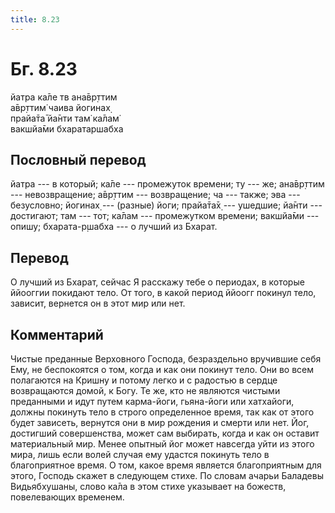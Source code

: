 ```yaml
---
title: 8.23
---
```


# Бг. 8.23
йатра ка̄ле тв ана̄вр̣ттим<br/>
а̄вр̣ттим̇ чаива йогинах̣<br/>
прайа̄та̄ йа̄нти там̇ ка̄лам̇<br/>
вакшйа̄ми бхаратаршабха
## Пословный перевод

йатра --- в который; ка̄ле --- промежуток времени; ту --- же; ана̄вр̣ттим
--- невозвращение; а̄вр̣ттим --- возвращение; ча --- также; эва ---
безусловно; йогинах̣ --- (разные) йоги; прайа̄та̄х̣ --- ушедшие; йа̄нти ---
достигают; там --- тот; ка̄лам --- промежутком времени; вакшйа̄ми ---
опишу; бхарата-р̣шабха --- о лучший из Бхарат.

## Перевод

О лучший из Бхарат, сейчас Я расскажу тебе о периодах, в которые
ййооггии покидают тело. От того, в какой период ййоогг покинул тело,
зависит, вернется он в этот мир или нет.

## Комментарий

Чистые преданные Верховного Господа, безраздельно вручившие себя Ему, не
беспокоятся о том, когда и как они покинут тело. Они во всем полагаются
на Кришну и потому легко и с радостью в сердце возвращаются домой, к
Богу. Те же, кто не являются чистыми преданными и идут путем карма-йоги,
гьяна-йоги или хатхайоги, должны покинуть тело в строго определенное
время, так как от этого будет зависеть, вернутся они в мир рождения и
смерти или нет. Йог, достигший совершенства, может сам выбирать, когда и
как он оставит материальный мир. Менее опытный йог может навсегда уйти
из этого мира, лишь если волей случая ему удастся покинуть тело в
благоприятное время. О том, какое время является благоприятным для
этого, Господь скажет в следующем стихе. По словам ачарьи Баладевы
Видьябхушаны, слово ка̄ла в этом стихе указывает на божеств, повелевающих
временем.
